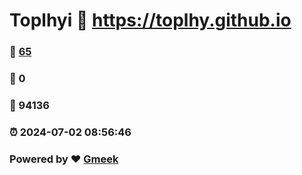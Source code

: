 # Toplhyi :link: https://toplhy.github.io 
### :page_facing_up: [65](https://toplhy.github.io/tag.html) 
### :speech_balloon: 0 
### :hibiscus: 94136 
### :alarm_clock: 2024-07-02 08:56:46 
### Powered by :heart: [Gmeek](https://github.com/Meekdai/Gmeek)
